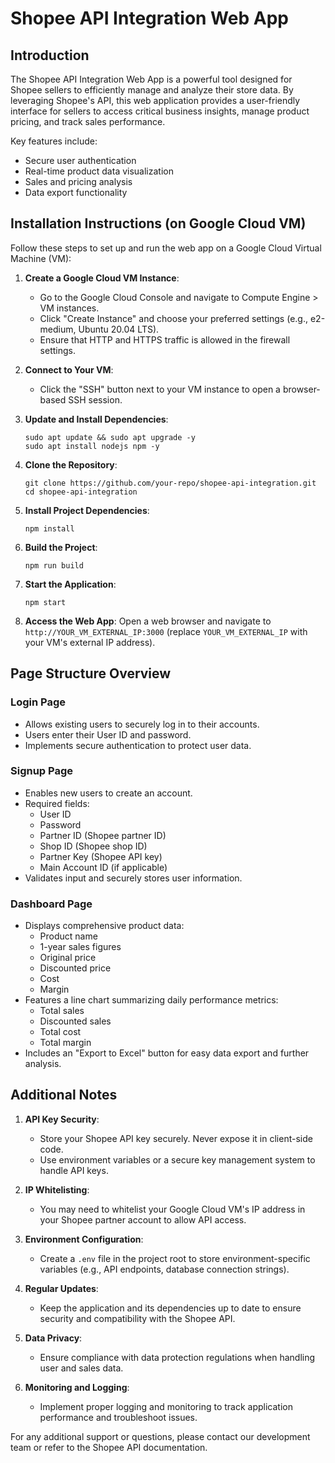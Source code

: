 # Shopee API Integration Web App

## Introduction

The Shopee API Integration Web App is a powerful tool designed for Shopee sellers to efficiently manage and analyze their store data. By leveraging Shopee's API, this web application provides a user-friendly interface for sellers to access critical business insights, manage product pricing, and track sales performance.

Key features include:
- Secure user authentication
- Real-time product data visualization
- Sales and pricing analysis
- Data export functionality

## Installation Instructions (on Google Cloud VM)

Follow these steps to set up and run the web app on a Google Cloud Virtual Machine (VM):

1. **Create a Google Cloud VM Instance**:
   - Go to the Google Cloud Console and navigate to Compute Engine > VM instances.
   - Click "Create Instance" and choose your preferred settings (e.g., e2-medium, Ubuntu 20.04 LTS).
   - Ensure that HTTP and HTTPS traffic is allowed in the firewall settings.

2. **Connect to Your VM**:
   - Click the "SSH" button next to your VM instance to open a browser-based SSH session.

3. **Update and Install Dependencies**:
   ```
   sudo apt update && sudo apt upgrade -y
   sudo apt install nodejs npm -y
   ```

4. **Clone the Repository**:
   ```
   git clone https://github.com/your-repo/shopee-api-integration.git
   cd shopee-api-integration
   ```

5. **Install Project Dependencies**:
   ```
   npm install
   ```

6. **Build the Project**:
   ```
   npm run build
   ```

7. **Start the Application**:
   ```
   npm start
   ```

8. **Access the Web App**:
   Open a web browser and navigate to `http://YOUR_VM_EXTERNAL_IP:3000` (replace `YOUR_VM_EXTERNAL_IP` with your VM's external IP address).

## Page Structure Overview

### Login Page
- Allows existing users to securely log in to their accounts.
- Users enter their User ID and password.
- Implements secure authentication to protect user data.

### Signup Page
- Enables new users to create an account.
- Required fields:
  - User ID
  - Password
  - Partner ID (Shopee partner ID)
  - Shop ID (Shopee shop ID)
  - Partner Key (Shopee API key)
  - Main Account ID (if applicable)
- Validates input and securely stores user information.

### Dashboard Page
- Displays comprehensive product data:
  - Product name
  - 1-year sales figures
  - Original price
  - Discounted price
  - Cost
  - Margin
- Features a line chart summarizing daily performance metrics:
  - Total sales
  - Discounted sales
  - Total cost
  - Total margin
- Includes an "Export to Excel" button for easy data export and further analysis.

## Additional Notes

1. **API Key Security**: 
   - Store your Shopee API key securely. Never expose it in client-side code.
   - Use environment variables or a secure key management system to handle API keys.

2. **IP Whitelisting**:
   - You may need to whitelist your Google Cloud VM's IP address in your Shopee partner account to allow API access.

3. **Environment Configuration**:
   - Create a `.env` file in the project root to store environment-specific variables (e.g., API endpoints, database connection strings).

4. **Regular Updates**:
   - Keep the application and its dependencies up to date to ensure security and compatibility with the Shopee API.

5. **Data Privacy**:
   - Ensure compliance with data protection regulations when handling user and sales data.

6. **Monitoring and Logging**:
   - Implement proper logging and monitoring to track application performance and troubleshoot issues.

For any additional support or questions, please contact our development team or refer to the Shopee API documentation.
